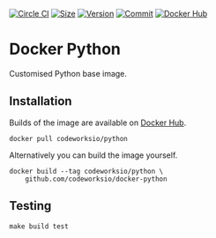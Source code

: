[![Circle CI](https://circleci.com/gh/codeworksio/docker-python.svg?style=shield "CircleCI")](https://circleci.com/gh/codeworksio/docker-python)&nbsp;[![Size](https://images.microbadger.com/badges/image/codeworksio/python.svg)](http://microbadger.com/images/codeworksio/python)&nbsp;[![Version](https://images.microbadger.com/badges/version/codeworksio/python.svg)](http://microbadger.com/images/codeworksio/python)&nbsp;[![Commit](https://images.microbadger.com/badges/commit/codeworksio/python.svg)](http://microbadger.com/images/codeworksio/python)&nbsp;[![Docker Hub](https://img.shields.io/docker/pulls/codeworksio/python.svg)](https://hub.docker.com/r/codeworksio/python/)

Docker Python
=============

Customised Python base image.

Installation
------------

Builds of the image are available on [Docker Hub](https://hub.docker.com/r/codeworksio/python/).

    docker pull codeworksio/python

Alternatively you can build the image yourself.

    docker build --tag codeworksio/python \
        github.com/codeworksio/docker-python

Testing
-------

    make build test
